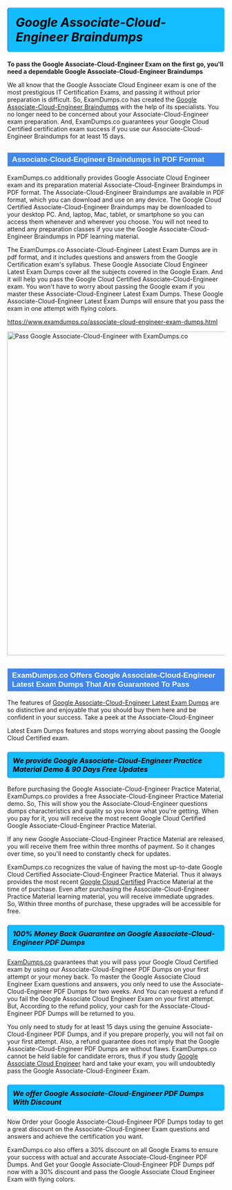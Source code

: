 <h1>                <strong><span style="display: block; color: #000000; background: #14BDFF; border: 0.5px solid #AED6F1; border-left: 3px solid #3498DB; padding: .6em; border-radius: 6px;">                     <em>Google Associate-Cloud-Engineer <span class="exam_variation">Braindumps</span> </em>                </span></strong>            </h1>                        <p><strong>To pass the Google Associate-Cloud-Engineer Exam on the first go, you'll need a dependable Google Associate-Cloud-Engineer <span class="exam_variation">Braindumps</span></strong></p>                        <p>We all know that the Google Associate Cloud Engineer exam is one of the most prestigious IT Certification Exams,             and passing it without prior preparation is difficult. So, ExamDumps.co has created the <a href="https://www.examdumps.co/associate-cloud-engineer-exam-dumps.html">Google Associate-Cloud-Engineer <span class="exam_variation">Braindumps</span></a> with the help of its specialists.             You no longer need to be concerned about your Associate-Cloud-Engineer exam preparation. And, ExamDumps.co guarantees your Google Cloud Certified certification             exam success if you use our Associate-Cloud-Engineer <span class="exam_variation">Braindumps</span> for at least 15 days.</p>                        <h2 style="background: #4287ec; border: 1px solid #cccccc; padding: 5px 10px;">                <span style="color: #ffffff;">                    <span style="font-size: 11pt;">                        <span style="line-height: normal;">                            <span style="font-family: Calibri,sans-serif;">                                <strong>                                    <span style="font-size: 13.0pt;">Associate-Cloud-Engineer <span class="exam_variation">Braindumps</span> in PDF Format</span>                                </strong>                            </span>                        </span>                    </span>                </span>            </h2>                        <p>ExamDumps.co additionally provides Google Associate Cloud Engineer exam and its preparation material Associate-Cloud-Engineer <span class="exam_variation">Braindumps</span> in PDF format.             The Associate-Cloud-Engineer <span class="exam_variation">Braindumps</span> are available in PDF format, which you can download and use on any device. The Google Cloud Certified Associate-Cloud-Engineer <span class="exam_variation">Braindumps</span> may be downloaded             to your desktop PC. And, laptop, Mac, tablet, or smartphone so you can access them whenever and wherever you choose. You will not need to attend any preparation classes if you use             the Google Associate-Cloud-Engineer <span class="exam_variation">Braindumps</span> in PDF learning material. </p>                        <p>The ExamDumps.co Associate-Cloud-Engineer <span class="exam_variation2">Latest Exam Dumps</span> are in pdf format, and  it includes questions and answers from the Google Certification exam's syllabus. These             Google Associate Cloud Engineer <span class="exam_variation2">Latest Exam Dumps</span> cover all the subjects covered in the Google Exam. And it will help you pass the             Google Cloud Certified Associate-Cloud-Engineer exam. You won't have to worry about passing the Google exam if you master these Associate-Cloud-Engineer <span class="exam_variation2">Latest Exam Dumps</span>.             These Google Associate-Cloud-Engineer <span class="exam_variation2">Latest Exam Dumps</span> will ensure that you pass the exam in one attempt with flying colors.</p>                        <p><a href="https://www.examdumps.co/associate-cloud-engineer-exam-dumps.html">https://www.examdumps.co/associate-cloud-engineer-exam-dumps.html</a></p>                        <p><a href="https://www.examdumps.co/"><img src="https://www.examdumps.co//images/banners/big-sale-20-percent-discount-offer-examdumps.jpg" class="postImage" alt="Pass Google Associate-Cloud-Engineer with ExamDumps.co" width="750"></a></p>                            <h2 style="background: #4287ec; border: 1px solid #cccccc; padding: 5px 10px;">                <span style="color: #ffffff;">                    <span style="font-size: 11pt;">                        <span style="line-height: normal;">                            <span style="font-family: Calibri,sans-serif;">                                <strong>                                    <span style="font-size: 13.0pt;">ExamDumps.co Offers Google Associate-Cloud-Engineer <span class="exam_variation2">Latest Exam Dumps</span> That Are Guaranteed To Pass</span>                                </strong>                            </span>                        </span>                    </span>                </span>            </h2>                        <p>The features of <a href="https://www.examdumps.co/google-exam-dumps.html">Google Associate-Cloud-Engineer <span class="exam_variation2">Latest Exam Dumps</span></a> are so distinctive and enjoyable that you should buy them here and be confident in your success. Take a peek at the Associate-Cloud-Engineer</p>            <p> <span class="exam_variation2">Latest Exam Dumps</span> features and stops worrying about passing the Google Cloud Certified exam.</p>                        <h3>                <strong>                    <span style="display: block; color: #000000; background: #14BDFF; border: 0.5px solid #AED6F1; border-left: 3px solid #3498DB; padding: .6em; border-radius: 6px;">                        <em>We provide Google Associate-Cloud-Engineer <span class="exam_variation3">Practice Material</span> Demo &amp; 90 Days Free Updates</em>                    </span>                </strong>            </h3>                        <p>Before purchasing the Google Associate-Cloud-Engineer <span class="exam_variation3">Practice Material</span>, ExamDumps.co provides a free Associate-Cloud-Engineer <span class="exam_variation3">Practice Material</span> demo. So, This will show you the Associate-Cloud-Engineer questions dumps             characteristics and quality so you know what you're getting. When you pay for it, you will receive the most recent             Google Cloud Certified Google Associate-Cloud-Engineer <span class="exam_variation3">Practice Material</span>.</p>                        <p>If any new Google Associate-Cloud-Engineer <span class="exam_variation3">Practice Material</span> are released, you will receive them free within three months of payment.             So it changes over time, so you'll need to constantly check for updates.</p>                        <p>ExamDumps.co recognizes the value of having the most up-to-date Google Cloud Certified Associate-Cloud-Engineer <span class="exam_variation3">Practice Material</span>. Thus it always provides the most recent             <a href="https://www.examdumps.co/google-cloud-certified-exam-dumps.html">Google Cloud Certified</a> <span class="exam_variation3">Practice Material</span> at the time of purchase. Even after purchasing the Associate-Cloud-Engineer <span class="exam_variation3">Practice Material</span> learning material, you will receive immediate upgrades.             So, Within three months of purchase, these upgrades will be accessible for free.</p>                        <h3>                <strong>                    <span style="display: block; color: #000000; background: #14BDFF; border: 0.5px solid #AED6F1; border-left: 3px solid #3498DB; padding: .6em; border-radius: 6px;">                        <em>100% Money Back Guarantee on Google Associate-Cloud-Engineer <span class="exam_variation4">PDF Dumps</span></em>                    </span>                </strong>            </h3>                        <p><a href="https://www.examdumps.co/">ExamDumps.co</a> guarantees that you will pass your Google Cloud Certified exam by using our Associate-Cloud-Engineer <span class="exam_variation4">PDF Dumps</span> on your first attempt or your money back.             To master the Google Associate Cloud Engineer Exam questions and answers, you only need to use the Associate-Cloud-Engineer <span class="exam_variation4">PDF Dumps</span> for             two weeks. And You can request a refund if you fail the Google Associate Cloud Engineer Exam on your first attempt. But, According to the refund policy, your cash             for the Associate-Cloud-Engineer <span class="exam_variation4">PDF Dumps</span> will be returned to you.</p>                        <p>You only need to study for at least 15 days using the genuine Associate-Cloud-Engineer <span class="exam_variation4">PDF Dumps</span>, and if you prepare properly, you will not fail on your first attempt.             Also, a refund guarantee does not imply that the Google Associate-Cloud-Engineer <span class="exam_variation4">PDF Dumps</span> are without flaws. ExamDumps.co cannot be held liable for candidate errors,             thus if you study <a href="https://www.examdumps.co/associate-cloud-engineer-exam-dumps.html">Google Associate Cloud Engineer</a> hard and take your exam, you will undoubtedly pass the Google Associate-Cloud-Engineer Exam. </p>                        <h3>                <strong>                    <span style="display: block; color: #000000; background: #14BDFF; border: 0.5px solid #AED6F1; border-left: 3px solid #3498DB; padding: .6em; border-radius: 6px;">                        <em>We offer Google Associate-Cloud-Engineer <span class="exam_variation4">PDF Dumps</span> With Discount</em>                    </span>                </strong>            </h3>                        <p>Now Order your Google Associate-Cloud-Engineer <span class="exam_variation4">PDF Dumps</span> today to get a great discount on the Associate-Cloud-Engineer Exam questions and answers and achieve the certification you want.</p>                        <p>ExamDumps.co also offers a 30% discount on all Google Exams to ensure your success with actual and accurate Associate-Cloud-Engineer <span class="exam_variation4">PDF Dumps</span>. And Get your Google Associate-Cloud-Engineer <span class="exam_variation4">PDF Dumps</span>             pdf now with a 30% discount and pass the Google Associate Cloud Engineer Exam with flying colors.</p>                    
